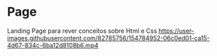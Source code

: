 # Page
Landing Page para rever conceitos sobre Html e Css
https://user-images.githubusercontent.com/82785756/154784952-06c0ed01-ca15-4d67-834c-6ba12d8108b6.mp4
